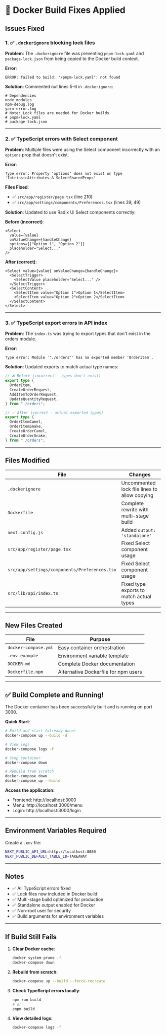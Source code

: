 # 🔧 Docker Build Fixes Applied

## Issues Fixed

### 1. ✅ `.dockerignore` blocking lock files

**Problem**: The `.dockerignore` file was preventing `pnpm-lock.yaml` and `package-lock.json` from being copied to the Docker build context.

**Error**:

```
ERROR: failed to build: "/pnpm-lock.yaml": not found
```

**Solution**: Commented out lines 5-6 in `.dockerignore`:

```dockerignore
# Dependencies
node_modules
npm-debug.log
yarn-error.log
# Note: Lock files are needed for Docker builds
# pnpm-lock.yaml
# package-lock.json
```

---

### 2. ✅ TypeScript errors with Select component

**Problem**: Multiple files were using the Select component incorrectly with an `options` prop that doesn't exist.

**Error**:

```
Type error: Property 'options' does not exist on type 'IntrinsicAttributes & SelectSharedProps'
```

**Files Fixed**:

- ✅ `src/app/register/page.tsx` (line 210)
- ✅ `src/app/settings/components/Preferences.tsx` (lines 39, 49)

**Solution**: Updated to use Radix UI Select components correctly:

**Before (incorrect)**:

```tsx
<Select
  value={value}
  onValueChange={handleChange}
  options={["Option 1", "Option 2"]}
  placeholder="Select..."
/>
```

**After (correct)**:

```tsx
<Select value={value} onValueChange={handleChange}>
  <SelectTrigger>
    <SelectValue placeholder="Select..." />
  </SelectTrigger>
  <SelectContent>
    <SelectItem value="Option 1">Option 1</SelectItem>
    <SelectItem value="Option 2">Option 2</SelectItem>
  </SelectContent>
</Select>
```

---

### 3. ✅ TypeScript export errors in API index

**Problem**: The `index.ts` was trying to export types that don't exist in the orders module.

**Error**:

```
Type error: Module '"./orders"' has no exported member 'OrderItem'.
```

**Solution**: Updated exports to match actual type names:

```typescript
// ❌ Before (incorrect - types don't exist)
export type {
  OrderItem,
  CreateOrderRequest,
  AddItemToOrderRequest,
  UpdateQuantityRequest,
} from "./orders";

// ✅ After (correct - actual exported types)
export type {
  OrderItemCamel,
  OrderItemSnake,
  CreateOrderCamel,
  CreateOrderSnake,
} from "./orders";
```

---

## Files Modified

| File                                          | Changes                                      |
| --------------------------------------------- | -------------------------------------------- |
| `.dockerignore`                               | Uncommented lock file lines to allow copying |
| `Dockerfile`                                  | Complete rewrite with multi-stage build      |
| `next.config.js`                              | Added `output: 'standalone'`                 |
| `src/app/register/page.tsx`                   | Fixed Select component usage                 |
| `src/app/settings/components/Preferences.tsx` | Fixed Select component usage                 |
| `src/lib/api/index.ts`                        | Fixed type exports to match actual types     |

---

## New Files Created

| File                 | Purpose                              |
| -------------------- | ------------------------------------ |
| `docker-compose.yml` | Easy container orchestration         |
| `.env.example`       | Environment variable template        |
| `DOCKER.md`          | Complete Docker documentation        |
| `Dockerfile.npm`     | Alternative Dockerfile for npm users |

---

## ✅ Build Complete and Running!

The Docker container has been successfully built and is running on port 3000.

**Quick Start**:

```bash
# Build and start (already done)
docker-compose up --build -d

# View logs
docker-compose logs -f

# Stop container
docker-compose down

# Rebuild from scratch
docker-compose down
docker-compose up --build
```

**Access the application**:

- Frontend: http://localhost:3000
- Menu: http://localhost:3000/menu
- Login: http://localhost:3000/login

---

## Environment Variables Required

Create a `.env` file:

```bash
NEXT_PUBLIC_API_URL=http://localhost:8080
NEXT_PUBLIC_DEFAULT_TABLE_ID=TAKEAWAY
```

---

## Notes

- ✅ All TypeScript errors fixed
- ✅ Lock files now included in Docker build
- ✅ Multi-stage build optimized for production
- ✅ Standalone output enabled for Docker
- ✅ Non-root user for security
- ✅ Build arguments for environment variables

---

## If Build Still Fails

1. **Clear Docker cache**:

   ```bash
   docker system prune -f
   docker-compose down
   ```

2. **Rebuild from scratch**:

   ```bash
   docker-compose up --build --force-recreate
   ```

3. **Check TypeScript errors locally**:

   ```bash
   npm run build
   # or
   pnpm build
   ```

4. **View detailed logs**:
   ```bash
   docker-compose logs -f
   ```
